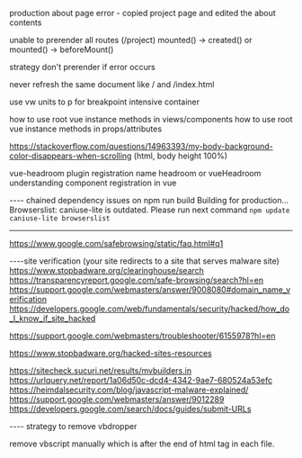 production about page error - copied project page and edited the about contents

unable to prerender all routes (/project)
mounted() -> created() or mounted() -> beforeMount()

strategy don't prerender if error occurs

never refresh the same document like / and /index.html

use vw units to p for breakpoint intensive container


how to use root vue instance methods in views/components
how to use root vue instance methods in props/attributes



https://stackoverflow.com/questions/14963393/my-body-background-color-disappears-when-scrolling    (html, body height 100%)

vue-headroom plugin registration name headroom or vueHeadroom
understanding component registration in vue

---- chained dependency issues on npm run build
Building for production...
Browserslist: caniuse-lite is outdated. Please run next command `npm update caniuse-lite browserslist`

---
https://www.google.com/safebrowsing/static/faq.html#q1


----site verification (your site redirects to a site that serves malware site)
https://www.stopbadware.org/clearinghouse/search
https://transparencyreport.google.com/safe-browsing/search?hl=en
https://support.google.com/webmasters/answer/9008080#domain_name_verification
https://developers.google.com/web/fundamentals/security/hacked/how_do_I_know_if_site_hacked


https://support.google.com/webmasters/troubleshooter/6155978?hl=en

https://www.stopbadware.org/hacked-sites-resources

https://sitecheck.sucuri.net/results/mvbuilders.in
https://urlquery.net/report/1a06d50c-dcd4-4342-9ae7-680524a53efc
https://heimdalsecurity.com/blog/javascript-malware-explained/
https://support.google.com/webmasters/answer/9012289
https://developers.google.com/search/docs/guides/submit-URLs

---- strategy to remove vbdropper

remove vbscript manually which is after the end of html tag in each file.
